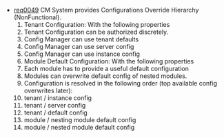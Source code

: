 * [req0049](https://github.com/DomainDrivenArchitecture/ddaRequirement/blob/master/en/requirements/req0049.md) CM System provides Configurations Override Hierarchy (NonFunctional).
  1. Tenant Configuration: With the following properties
    1. Tenant Configuration can be authorized discretely.
    2. Config Manager can use tenant defaults
    3. Config Manager can use server config
    4. Config Manager can use instance config 
  2. Module Default Configuration: With the following properties 
    1. Each module has to provide a useful default configuration
    2. Modules can overwrite default config of nested modules.
  3. Configuration is resolved in the following order (top available config overwrites later):
    1. tenant / instance config 
    2. tenant / server config
    2. tenant / default config
    2. module / nesting module default config
    2. module / nested module default config